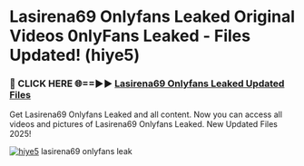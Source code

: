 # Lasirena69 Onlyfans Leaked Original Videos 0nlyFans Leaked - Files Updated! (hiye5)

<h3>🔴 CLICK HERE 🌐==►► <a href="https://best4dudes.click/HH4t6V" rel="nofollow">Lasirena69 Onlyfans Leaked Updated Files</a></h3>

Get Lasirena69 Onlyfans Leaked and all content. Now you can access all videos and pictures of Lasirena69 Onlyfans Leaked. New Updated Files 2025!

[![hiye5](https://github.com/user-attachments/assets/8c521d6e-e6e3-4a75-9320-d58ab9d79d5b)](https://best4dudes.click/HH4t6V)
lasirena69 onlyfans leak